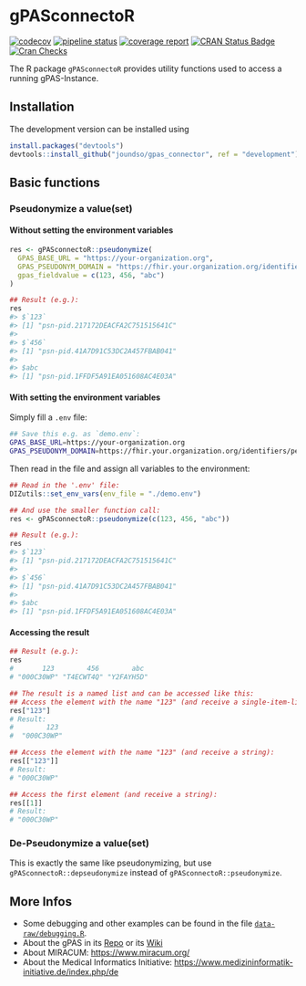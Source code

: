 # gPASconnectoR

<!-- badges: start -->
[![codecov](https://codecov.io/gh/joundso/gpas_connector/branch/master/graph/badge.svg)](https://codecov.io/gh/joundso/gpas_connector)
[![pipeline status](https://git.uk-erlangen.de/mik-diz/mik-diz-tea/r-packages/gpas_connector/badges/master/pipeline.svg)](https://git.uk-erlangen.de/mik-diz/mik-diz-tea/r-packages/gpas_connector/commits/master)
[![coverage report](https://git.uk-erlangen.de/mik-diz/mik-diz-tea/r-packages/gpas_connector/badges/master/coverage.svg)](https://git.uk-erlangen.de/mik-diz/mik-diz-tea/r-packages/gpas_connector/commits/master)
[![CRAN Status Badge](https://www.r-pkg.org/badges/version-ago/gPASconnectoR)](https://cran.r-project.org/package=gPASconnectoR)
[![Cran Checks](https://cranchecks.info/badges/worst/gPASconnectoR)](https://cran.r-project.org/web/checks/check_results_gPASconnectoR.html)
<!-- badges: end -->

The R package `gPASconnectoR` provides utility functions used to access a running gPAS-Instance.

## Installation

<!---
You can install `gPASconnectoR` directly from CRAN:

```r
install.packages("gPASconnectoR")
```
-->

The development version can be installed using

```r
install.packages("devtools")
devtools::install_github("joundso/gpas_connector", ref = "development")
```

## Basic functions

### Pseudonymize a value(set)

#### Without setting the environment variables

```R
res <- gPASconnectoR::pseudonymize(
  GPAS_BASE_URL = "https://your-organization.org",
  GPAS_PSEUDONYM_DOMAIN = "https://fhir.your.organization.org/identifiers/person-id",
  gpas_fieldvalue = c(123, 456, "abc")
)

## Result (e.g.):
res
#> $`123`
#> [1] "psn-pid.217172DEACFA2C751515641C"
#> 
#> $`456`
#> [1] "psn-pid.41A7D91C53DC2A457FBAB041"
#> 
#> $abc
#> [1] "psn-pid.1FFDF5A91EA051608AC4E03A"
```

#### With setting the environment variables

Simply fill a `.env` file:

```sh
## Save this e.g. as `demo.env`:
GPAS_BASE_URL=https://your-organization.org
GPAS_PSEUDONYM_DOMAIN=https://fhir.your.organization.org/identifiers/person-id
```

Then read in the file and assign all variables to the environment:

```R
## Read in the '.env' file:
DIZutils::set_env_vars(env_file = "./demo.env")

## And use the smaller function call:
res <- gPASconnectoR::pseudonymize(c(123, 456, "abc"))

## Result (e.g.):
res
#> $`123`
#> [1] "psn-pid.217172DEACFA2C751515641C"
#> 
#> $`456`
#> [1] "psn-pid.41A7D91C53DC2A457FBAB041"
#> 
#> $abc
#> [1] "psn-pid.1FFDF5A91EA051608AC4E03A"
```

#### Accessing the result

```R
## Result (e.g.):
res
#       123        456        abc
# "000C30WP" "T4ECWT4Q" "Y2FAYH5D"

## The result is a named list and can be accessed like this:
## Access the element with the name "123" (and receive a single-item-list):
res["123"]
# Result:
#        123 
#  "000C30WP"

## Access the element with the name "123" (and receive a string):
res[["123"]]
# Result:
# "000C30WP"

## Access the first element (and receive a string):
res[[1]]
# Result:
# "000C30WP"
```

### De-Pseudonymize a value(set)

This is exactly the same like pseudonymizing, but use `gPASconnectoR::depseudonymize` instead of `gPASconnectoR::pseudonymize`.

## More Infos

* Some debugging and other examples can be found in the file [`data-raw/debugging.R`](./data-raw/debugging.R).
* About the gPAS in its [Repo](https://bitbucket.org/medicalinformatics/gPAS/src/master) or its [Wiki](https://bitbucket.org/medicalinformatics/gPAS/wiki/Home)
* About MIRACUM: <https://www.miracum.org/>
* About the Medical Informatics Initiative: <https://www.medizininformatik-initiative.de/index.php/de>

